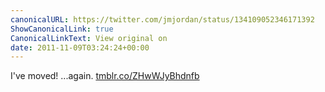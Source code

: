 ```yaml
---
canonicalURL: https://twitter.com/jmjordan/status/134109052346171392
ShowCanonicalLink: true
CanonicalLinkText: View original on
date: 2011-11-09T03:24:24+00:00
---
```

I've moved! ...again. [tmblr.co/ZHwWJyBhdnfb](http://tmblr.co/ZHwWJyBhdnfb)